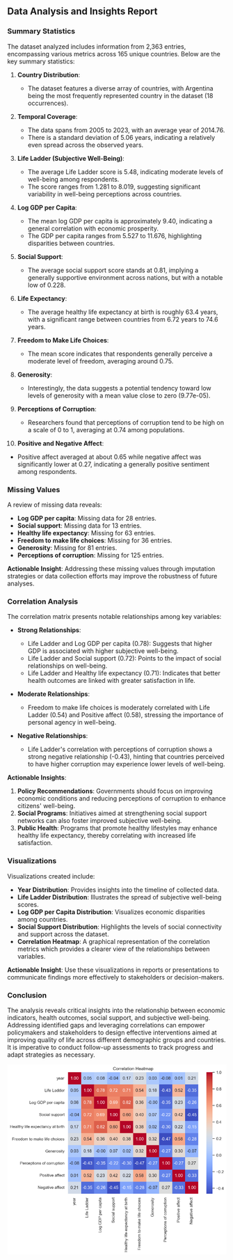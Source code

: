 ## Data Analysis and Insights Report

### Summary Statistics

The dataset analyzed includes information from 2,363 entries, encompassing various metrics across 165 unique countries. Below are the key summary statistics:

1. **Country Distribution**:
   - The dataset features a diverse array of countries, with Argentina being the most frequently represented country in the dataset (18 occurrences).

2. **Temporal Coverage**:
   - The data spans from 2005 to 2023, with an average year of 2014.76.
   - There is a standard deviation of 5.06 years, indicating a relatively even spread across the observed years.

3. **Life Ladder (Subjective Well-Being)**:
   - The average Life Ladder score is 5.48, indicating moderate levels of well-being among respondents.
   - The score ranges from 1.281 to 8.019, suggesting significant variability in well-being perceptions across countries.

4. **Log GDP per Capita**:
   - The mean log GDP per capita is approximately 9.40, indicating a general correlation with economic prosperity.
   - The GDP per capita ranges from 5.527 to 11.676, highlighting disparities between countries.

5. **Social Support**: 
   - The average social support score stands at 0.81, implying a generally supportive environment across nations, but with a notable low of 0.228.

6. **Life Expectancy**: 
   - The average healthy life expectancy at birth is roughly 63.4 years, with a significant range between countries from 6.72 years to 74.6 years.

7. **Freedom to Make Life Choices**:
   - The mean score indicates that respondents generally perceive a moderate level of freedom, averaging around 0.75.

8. **Generosity**: 
   - Interestingly, the data suggests a potential tendency toward low levels of generosity with a mean value close to zero (9.77e-05).

9. **Perceptions of Corruption**: 
   - Researchers found that perceptions of corruption tend to be high on a scale of 0 to 1, averaging at 0.74 among populations.

10. **Positive and Negative Affect**: 
   - Positive affect averaged at about 0.65 while negative affect was significantly lower at 0.27, indicating a generally positive sentiment among respondents.

### Missing Values
A review of missing data reveals:
- **Log GDP per capita**: Missing data for 28 entries.
- **Social support**: Missing data for 13 entries.
- **Healthy life expectancy**: Missing for 63 entries.
- **Freedom to make life choices**: Missing for 36 entries.
- **Generosity**: Missing for 81 entries.
- **Perceptions of corruption**: Missing for 125 entries.

**Actionable Insight**: Addressing these missing values through imputation strategies or data collection efforts may improve the robustness of future analyses.

### Correlation Analysis
The correlation matrix presents notable relationships among key variables:
- **Strong Relationships**:
  - Life Ladder and Log GDP per capita (0.78): Suggests that higher GDP is associated with higher subjective well-being.
  - Life Ladder and Social support (0.72): Points to the impact of social relationships on well-being.
  - Life Ladder and Healthy life expectancy (0.71): Indicates that better health outcomes are linked with greater satisfaction in life.

- **Moderate Relationships**:
  - Freedom to make life choices is moderately correlated with Life Ladder (0.54) and Positive affect (0.58), stressing the importance of personal agency in well-being.

- **Negative Relationships**:
  - Life Ladder's correlation with perceptions of corruption shows a strong negative relationship (-0.43), hinting that countries perceived to have higher corruption may experience lower levels of well-being.

**Actionable Insights**:
1. **Policy Recommendations**: Governments should focus on improving economic conditions and reducing perceptions of corruption to enhance citizens' well-being.
2. **Social Programs**: Initiatives aimed at strengthening social support networks can also foster improved subjective well-being.
3. **Public Health**: Programs that promote healthy lifestyles may enhance healthy life expectancy, thereby correlating with increased life satisfaction.

### Visualizations
Visualizations created include:
- **Year Distribution**: Provides insights into the timeline of collected data.
- **Life Ladder Distribution**: Illustrates the spread of subjective well-being scores.
- **Log GDP per Capita Distribution**: Visualizes economic disparities among countries.
- **Social Support Distribution**: Highlights the levels of social connectivity and support across the dataset.
- **Correlation Heatmap**: A graphical representation of the correlation metrics which provides a clearer view of the relationships between variables.

**Actionable Insight**: Use these visualizations in reports or presentations to communicate findings more effectively to stakeholders or decision-makers.

### Conclusion
The analysis reveals critical insights into the relationship between economic indicators, health outcomes, social support, and subjective well-being. Addressing identified gaps and leveraging correlations can empower policymakers and stakeholders to design effective interventions aimed at improving quality of life across different demographic groups and countries. It is imperative to conduct follow-up assessments to track progress and adapt strategies as necessary.

![Correlation Heatmap](correlation_heatmap.png)
